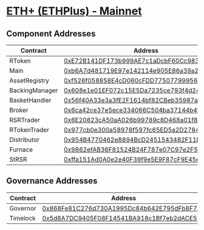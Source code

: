 # [ETH+ (ETHPlus) - Mainnet](https://etherscan.io/address/0xE72B141DF173b999AE7c1aDcbF60Cc9833Ce56a8)
## Component Addresses
| Contract | Address | Implementation | Version |
| --- | --- | --- | --- |
| RToken | [0xE72B141DF173b999AE7c1aDcbF60Cc9833Ce56a8](https://etherscan.io/address/0xE72B141DF173b999AE7c1aDcbF60Cc9833Ce56a8) |[0x784955641292b0014bc9ef82321300f0b6c7e36d](https://etherscan.io/address/0x784955641292b0014bc9ef82321300f0b6c7e36d#code) | 3.4.0 |
| Main | [0xb6A7d481719E97e142114e905E86a39a2Fa0dfD2](https://etherscan.io/address/0xb6A7d481719E97e142114e905E86a39a2Fa0dfD2) |[0x24a4b37f9c40fb0e80ec436df2e9989fbafa8bb7](https://etherscan.io/address/0x24a4b37f9c40fb0e80ec436df2e9989fbafa8bb7#code) | 3.4.0 |
| AssetRegistry | [0xf526f058858E4cD060cFDD775077999562b31bE0](https://etherscan.io/address/0xf526f058858E4cD060cFDD775077999562b31bE0) |[0xbf1c0206de440b2cf76ea4405e1dbf2fc227a463](https://etherscan.io/address/0xbf1c0206de440b2cf76ea4405e1dbf2fc227a463#code) | 3.4.0 |
| BackingManager | [0x608e1e01EF072c15E5Da7235ce793f4d24eCa67B](https://etherscan.io/address/0x608e1e01EF072c15E5Da7235ce793f4d24eCa67B) |[0x20c801869e578e71f2298649870765aa81f7dc69](https://etherscan.io/address/0x20c801869e578e71f2298649870765aa81f7dc69#code) | 3.4.0 |
| BasketHandler | [0x56f40A33e3a3fE2F1614bf82CBeb35987ac10194](https://etherscan.io/address/0x56f40A33e3a3fE2F1614bf82CBeb35987ac10194) |[0xee7fc703f84ae2ce30475333c57e56d3a7d3adbc](https://etherscan.io/address/0xee7fc703f84ae2ce30475333c57e56d3a7d3adbc#code) | 3.4.0 |
| Broker | [0x6ca42ce37e5ece334066C504ba37144b4f14D50a](https://etherscan.io/address/0x6ca42ce37e5ece334066C504ba37144b4f14D50a) |[0x62bd44b05542bff1e59a01bf7151f533e1c9c12c](https://etherscan.io/address/0x62bd44b05542bff1e59a01bf7151f533e1c9c12c#code) | 3.4.0 |
| RSRTrader | [0x6E20823cA50aA026b99789c8D468a01f8aA3581C](https://etherscan.io/address/0x6E20823cA50aA026b99789c8D468a01f8aA3581C) |[0xc60a7cd6fce24d0c3637a1dcbc8b0f9a9bff6a7c](https://etherscan.io/address/0xc60a7cd6fce24d0c3637a1dcbc8b0f9a9bff6a7c#code) | 3.4.0 |
| RTokenTrader | [0x977cb0e300a58978f597fc65ED5a2D2784D2DCF9](https://etherscan.io/address/0x977cb0e300a58978f597fc65ED5a2D2784D2DCF9) |[0xc60a7cd6fce24d0c3637a1dcbc8b0f9a9bff6a7c](https://etherscan.io/address/0xc60a7cd6fce24d0c3637a1dcbc8b0f9a9bff6a7c#code) | 3.4.0 |
| Distributor | [0x954B4770462e8894BcD2451543482F11DC160e1e](https://etherscan.io/address/0x954B4770462e8894BcD2451543482F11DC160e1e) |[0x44a42a0f14128e81a21c5fc4322a9f91ff83b4ee](https://etherscan.io/address/0x44a42a0f14128e81a21c5fc4322a9f91ff83b4ee#code) | 3.4.0 |
| Furnace | [0x9862efAB36F81524B24F787e07C97e2F5A6c206e](https://etherscan.io/address/0x9862efAB36F81524B24F787e07C97e2F5A6c206e) |[0x845b8b0a1c6db8318414d708da25fa28d4a0dc81](https://etherscan.io/address/0x845b8b0a1c6db8318414d708da25fa28d4a0dc81#code) | 3.4.0 |
| StRSR | [0xffa151Ad0A0e2e40F39f9e5E9F87cF9E45e819dd](https://etherscan.io/address/0xffa151Ad0A0e2e40F39f9e5E9F87cF9E45e819dd) |[0xe433673648c94fec0706e5ac95d4f4097f58b5fb](https://etherscan.io/address/0xe433673648c94fec0706e5ac95d4f4097f58b5fb#code) | 3.4.0 |


## Governance Addresses
| Contract | Address |
| --- | --- |
| Governor | [0x868Fe81C276d730A1995Dc84b642E795dFb8F753](https://etherscan.io/address/0x868Fe81C276d730A1995Dc84b642E795dFb8F753) |
| Timelock | [0x5d8A7DC9405F08F14541BA918c1Bf7eb2dACE556](https://etherscan.io/address/0x5d8A7DC9405F08F14541BA918c1Bf7eb2dACE556) |

        